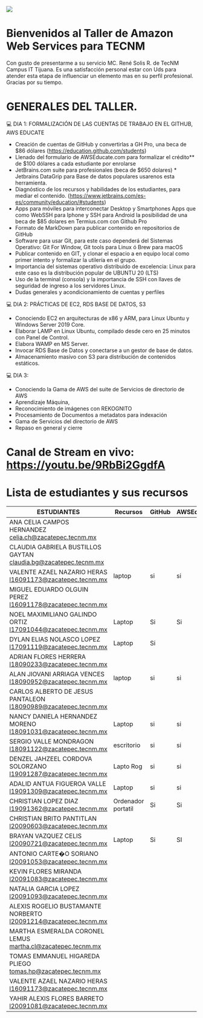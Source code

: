 ![](https://thewealthmosaic.s3.amazonaws.com/media/Logo_Amazon_Web_Services_2.png)

# Bienvenidos al Taller de Amazon Web Services para TECNM
Con gusto de presentarme  a su servicio MC. René Solis R. de TecNM Campus IT Tijuana. Es una satisfacción personal estar con Uds para atender esta etapa de influenciar un elemento mas en su perfil profesional. Gracias por su tiempo.

# GENERALES DEL TALLER.

💻 DIA 1: FORMALIZACIÓN DE LAS CUENTAS DE TRABAJO EN EL GITHUB, AWS EDUCATE
- Creación de cuentas de GitHub y convertirlas a GH Pro, una beca de $86 dólares (https://education.github.com/students)
- Llenado del formulario de AWSEducate.com para formalizar el crédito** de $100 dólares a cada estudiante por enrolarse 
- JetBrains.com suite para profesionales (beca de $650 dolares) * Jetbrains DataGrip para Base de datos populares usarenos esta herramienta.
- Diagnóstico de los recursos y habilidades de los estudiantes, para mediar el contenido. (https://www.jetbrains.com/es-es/community/education/#students)
- Apps para móviles para interconectar Desktop y Smartphones Apps que como WebSSH para Iphone y SSH para Android la posibilidad de una beca de $85 dolares en Termius.com con Github Pro
- Formato de MarkDown para publicar contenido en repositorios de GitHub
- Software para usar Git, para este caso dependerá del Sistemas Operativo:  Git For Window, Git tools para Linux ó Brew para macOS
- Publicar contenido en GIT, y clonar el espacio a en equipo local como primer intento y formalizar la utilería en el grupo.
- Importancia del sistemas operativo distribuido de excelencia: Linux para este caso es la distribución popular de UBUNTU 20 (LTS)
- Uso de la terminal (consola) y la importancia de SSH con llaves de seguridad de ingreso a los servidores Linux.
- Dudas generales y acondicionamiento de cuentas y perfiles

💻 DIA 2: PRÁCTICAS DE EC2, RDS BASE DE DATOS, S3
- Conociendo EC2 en arquitecturas de x86 y ARM, para Linux Ubuntu y Windows Server 2019 Core.
- Elaborar LAMP en Linux Ubuntu, compilado desde cero en 25 minutos con Panel de Control.
- Elabora WAMP en MS Server.
- Invocar RDS Base de Datos y conectarse a un gestor de base de datos.
- Almacenamiento masivo con S3 para distribución de contenidos estáticos.

💻  DIA 3: 
- Conociendo la Gama de AWS del suite de Servicios de directorio de AWS
- Aprendizaje Máquina,
- Reconocimiento de imágenes con REKOGNITO
- Procesamiento de Documentos a metadatos para indexación
- Gama de Servicios del directorio de AWS
- Repaso en general y cierre

	
# Canal de Stream en vivo:  https://youtu.be/9RbBi2GgdfA 


# Lista de estudiantes y sus recursos

| ESTUDIANTES                                                       	|  Recursos 	|  GitHub 	|  AWSEducate 	|  JetBrains 	|   	|
|-------------------------------------------------------------------	|---	|---	|---	|---	|---	|
| ANA CELIA CAMPOS HERNANDEZ <celia.ch@zacatepec.tecnm.mx>          	|   	|   	|   	|   	|   	|
| CLAUDIA GABRIELA BUSTILLOS GAYTAN <claudia.bg@zacatepec.tecnm.mx> 	|   	|   	|   	|   	|   	|
| VALENTE AZAEL NAZARIO HERAS <l16091173@zacatepec.tecnm.mx>        	|   laptop	|   si	|    si |   	si|   	|si
| MIGUEL EDUARDO OLGUIN PEREZ <l16091178@zacatepec.tecnm.mx>        	|   	|   	|   	|   	|   	|
| NOEL MAXIMILIANO GALINDO ORTIZ <l17091044@zacatepec.tecnm.mx>     	|Laptop   	|  Si 	|Si   	|Si   	|   	|Si
| DYLAN ELIAS NOLASCO LOPEZ <l17091119@zacatepec.tecnm.mx>          	|Laptop   	|  Si 	|   	|Si   	|   	|Si
| ADRIAN FLORES HERRERA <l18090233@zacatepec.tecnm.mx>              	|   	|   	|   	|   	|   	|
| ALAN JIOVANI ARRIAGA VENCES <l18090952@zacatepec.tecnm.mx>        	|laptop   	| si  	|   si	|   si	|   	|si
| CARLOS ALBERTO DE JESUS PANTALEON <l18090989@zacatepec.tecnm.mx>  	|   	|   	|   	|   	|   	|
| NANCY DANIELA HERNANDEZ MORENO <l18091031@zacatepec.tecnm.mx>     	|    Laptop	|  si	|   si	|   si	| 
| SERGIO VALLE MONDRAGON <l18091122@zacatepec.tecnm.mx>             	|escritorio  	|  si 	|   si	|   si	|   	|si
| DENZEL JAHZEEL CORDOVA SOLORZANO <l19091287@zacatepec.tecnm.mx>   	|  Lapto Rog   	| si  	| si  	|  si 	|
| ADALID ANTUA FIGUEROA VALLE <l19091309@zacatepec.tecnm.mx>        	|   	Laptop  |   si  |    si |   si	|   	   	
| CHRISTIAN LOPEZ DIAZ <l19091362@zacatepec.tecnm.mx>               	|   Ordenador portatil	|  Si	|   Si	|   si	| si  	|
| CHRISTIAN BRITO PANTITLAN <l20090603@zacatepec.tecnm.mx>          	|   	|   	|   	|   	|   	|
| BRAYAN VAZQUEZ CELIS <l20090721@zacatepec.tecnm.mx>               	|   Laptop	|   Si	|  SI 	|  Si	|   Si	|
| ANTONIO CARTE�O SORIANO <l20091053@zacatepec.tecnm.mx>            	|   	|   	|   	|   	|   	|
| KEVIN FLORES MIRANDA <l20091083@zacatepec.tecnm.mx>               	|   	|   	|   	|   	|   	|
| NATALIA GARCIA LOPEZ <l20091093@zacatepec.tecnm.mx>               	|   	|   	|   	|   	|   	|
| ALEXIS ROGELIO BUSTAMANTE NORBERTO <l20091214@zacatepec.tecnm.mx> 	|   	|   	|   	|   	|   	|
| MARTHA ESMERALDA CORONEL LEMUS <martha.cl@zacatepec.tecnm.mx>     	|   	|   	|   	|   	|   	|
| TOMAS EMMANUEL HIGAREDA PLIEGO <tomas.hp@zacatepec.tecnm.mx>      	|   	|   	|   	|   	|   	|
| VALENTE AZAEL NAZARIO HERAS  <l16091173@zacatepec.tecnm.mx>      	|   	|   	|   	|   	|   	|
| YAHIR ALEXIS FLORES BARRETO <l20091081@zacatepec.tecnm.mx>      	|   	|   	|   	|   	|   	|

